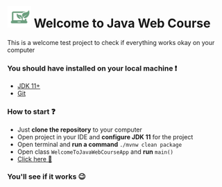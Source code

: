 # <img src="https://raw.githubusercontent.com/bobocode-projects/resources/master/image/logo_transparent_background.png" height=50/> Welcome to Java Web Course

This is a welcome test project to check if everything works okay on your computer

### You should have installed on your local machine ❗️
* [JDK 11+](https://jdk.java.net/15/)
* [Git](https://git-scm.com/book/en/v2/Getting-Started-Installing-Git)

### How to start ❓

* Just **clone the repository** to your computer
* Open project in your IDE and **configure JDK 11** for the project
* Open terminal and **run a command** `./mvnw clean package`
* Open class `WelcomeToJavaWebCourseApp` and **run** `main()`
* [Click here 🔗](http://localhost:8080/welcome)

### You'll see if it works 😉
 
